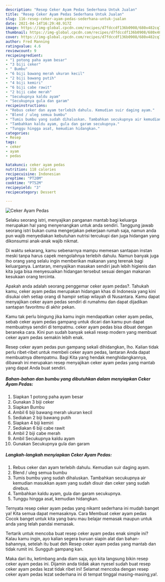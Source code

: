 ```yaml
---
description: "Resep Ceker Ayam Pedas Sederhana Untuk Jualan"
title: "Resep Ceker Ayam Pedas Sederhana Untuk Jualan"
slug: 116-resep-ceker-ayam-pedas-sederhana-untuk-jualan
date: 2021-04-14T16:29:48.917Z
image: https://img-global.cpcdn.com/recipes/d7fdccdf136b0908/680x482cq70/ceker-ayam-pedas-foto-resep-utama.jpg
thumbnail: https://img-global.cpcdn.com/recipes/d7fdccdf136b0908/680x482cq70/ceker-ayam-pedas-foto-resep-utama.jpg
cover: https://img-global.cpcdn.com/recipes/d7fdccdf136b0908/680x482cq70/ceker-ayam-pedas-foto-resep-utama.jpg
author: Fred Manning
ratingvalue: 4.6
reviewcount: 9
recipeingredient:
- "1 potong paha ayam besar"
- "3 biji ceker"
- " Bumbu"
- "6 biji bawang merah ukuran kecil"
- "2 biji bawang putih"
- "4 biji kemiri"
- "6 biji cabe rawit"
- "2 biji cabe merah"
- "Secukupnya kaldu ayam"
- "Secukupnya gula dan garam"
recipeinstructions:
- "Rebus ceker dan ayam terlebih dahulu. Kemudian suir daging ayam."
- "Blend / uleg semua bumbu"
- "Tumis bumbu yang sudah dihaluskan. Tambahkan secukupnya air kemudian masukkan ayam yang sudah disuir dan ceker yang sudah direbus."
- "Tambahkan kaldu ayam, gula dan garam secukupnya."
- "Tunggu hingga asat, kemudian hidangkan."
categories:
- Resep
tags:
- ceker
- ayam
- pedas

katakunci: ceker ayam pedas 
nutrition: 118 calories
recipecuisine: Indonesian
preptime: "PT20M"
cooktime: "PT52M"
recipeyield: "3"
recipecategory: Dessert

---
```



![Ceker Ayam Pedas](https://img-global.cpcdn.com/recipes/d7fdccdf136b0908/680x482cq70/ceker-ayam-pedas-foto-resep-utama.jpg)

Selaku seorang istri, menyajikan panganan mantab bagi keluarga merupakan hal yang menyenangkan untuk anda sendiri. Tanggung jawab seorang istri bukan cuma mengerjakan pekerjaan rumah saja, namun anda pun wajib menyediakan kebutuhan nutrisi tercukupi dan juga hidangan yang dikonsumsi anak-anak wajib nikmat.

Di waktu  sekarang, kamu sebenarnya mampu memesan santapan instan meski tanpa harus capek mengolahnya terlebih dahulu. Namun banyak juga lho orang yang selalu ingin memberikan makanan yang terenak bagi keluarganya. Lantaran, menyajikan masakan sendiri jauh lebih higienis dan kita juga bisa menyesuaikan hidangan tersebut sesuai dengan makanan kesukaan orang tercinta. 



Apakah anda adalah seorang penggemar ceker ayam pedas?. Tahukah kamu, ceker ayam pedas merupakan hidangan khas di Indonesia yang kini disukai oleh setiap orang di hampir setiap wilayah di Nusantara. Kamu dapat menyajikan ceker ayam pedas sendiri di rumahmu dan dapat dijadikan santapan favoritmu di akhir pekan.

Kamu tak perlu bingung jika kamu ingin mendapatkan ceker ayam pedas, sebab ceker ayam pedas gampang untuk dicari dan kamu pun dapat membuatnya sendiri di tempatmu. ceker ayam pedas bisa dibuat dengan beraneka cara. Kini pun sudah banyak sekali resep modern yang membuat ceker ayam pedas semakin lebih enak.

Resep ceker ayam pedas pun gampang sekali dihidangkan, lho. Kalian tidak perlu ribet-ribet untuk membeli ceker ayam pedas, lantaran Anda dapat membuatnya ditempatmu. Bagi Kita yang hendak menghidangkannya, dibawah ini merupakan resep menyajikan ceker ayam pedas yang mantab yang dapat Anda buat sendiri.

<!--inarticleads1-->

##### Bahan-bahan dan bumbu yang dibutuhkan dalam menyiapkan Ceker Ayam Pedas:

1. Siapkan 1 potong paha ayam besar
1. Gunakan 3 biji ceker
1. Siapkan  Bumbu
1. Ambil 6 biji bawang merah ukuran kecil
1. Sediakan 2 biji bawang putih
1. Siapkan 4 biji kemiri
1. Sediakan 6 biji cabe rawit
1. Ambil 2 biji cabe merah
1. Ambil Secukupnya kaldu ayam
1. Gunakan Secukupnya gula dan garam




<!--inarticleads2-->

##### Langkah-langkah menyiapkan Ceker Ayam Pedas:

1. Rebus ceker dan ayam terlebih dahulu. Kemudian suir daging ayam.
1. Blend / uleg semua bumbu
1. Tumis bumbu yang sudah dihaluskan. Tambahkan secukupnya air kemudian masukkan ayam yang sudah disuir dan ceker yang sudah direbus.
1. Tambahkan kaldu ayam, gula dan garam secukupnya.
1. Tunggu hingga asat, kemudian hidangkan.




Ternyata resep ceker ayam pedas yang nikamt sederhana ini mudah banget ya! Kita semua dapat memasaknya. Cara Membuat ceker ayam pedas Cocok banget untuk kita yang baru mau belajar memasak maupun untuk anda yang telah pandai memasak.

Tertarik untuk mencoba buat resep ceker ayam pedas enak simple ini? Kalau kamu ingin, ayo kalian segera buruan siapin alat dan bahan-bahannya, setelah itu buat deh Resep ceker ayam pedas yang mantab dan tidak rumit ini. Sungguh gampang kan. 

Maka dari itu, ketimbang anda diam saja, ayo kita langsung bikin resep ceker ayam pedas ini. Dijamin anda tiidak akan nyesel sudah buat resep ceker ayam pedas lezat tidak ribet ini! Selamat mencoba dengan resep ceker ayam pedas lezat sederhana ini di tempat tinggal masing-masing,ya!.

